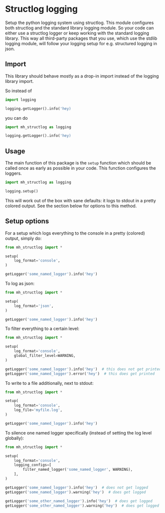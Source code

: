 # Structlog logging

Setup the python logging system using structlog. This module configures both structlog and the standard library logging module. So your code can either use a structlog logger or keep working with the standard logging library. This way all third-party packages that you use, which use the stdlib logging module, will follow your logging setup for e.g. structured logging in json.

## Import

This library should behave mostly as a drop-in import instead of the logging library import.

So instead of 

```python
import logging

logging.getLogger().info('hey)
```

you can do

```python
import mh_structlog as logging

logging.getLogger().info('hey)
```

## Usage

The main function of this package is the `setup` function which should be called once as early as possible in your code. This function configures the loggers.

```python
import mh_structlog as logging

logging.setup()
```

This will work out of the box with sane defaults: it logs to stdout in a pretty colored output. See the section below for options to this method.

## Setup options

For a setup which logs everything to the console in a pretty (colored) output, simply do:

```python
from mh_structlog import *

setup(
    log_format='console',
)

getLogger('some_named_logger').info('hey')
```

To log as json:

```python
from mh_structlog import *

setup(
    log_format='json',
)

getLogger('some_named_logger').info('hey')
```

To filter everything to a certain level:

```python
from mh_structlog import *

setup(
    log_format='console',
    global_filter_level=WARNING,
)

getLogger('some_named_logger').info('hey')  # this does not get printed
getLogger('some_named_logger').error('hey')  # this does get printed
```

To write to a file additionally, next to stdout:

```python
from mh_structlog import *

setup(
    log_format='console',
    log_file='myfile.log',
)

getLogger('some_named_logger').info('hey')
```

To silence one named logger specifically (instead of setting the log level globally):

```python
from mh_structlog import *

setup(
    log_format='console',
    logging_configs=[
        filter_named_logger('some_named_logger', WARNING),
    ],
)

getLogger('some_named_logger').info('hey')  # does not get logged
getLogger('some_named_logger').warning('hey')  # does get logged

getLogger('some_other_named_logger').info('hey')  # does get logged
getLogger('some_other_named_logger').warning('hey')  # does get logged
```